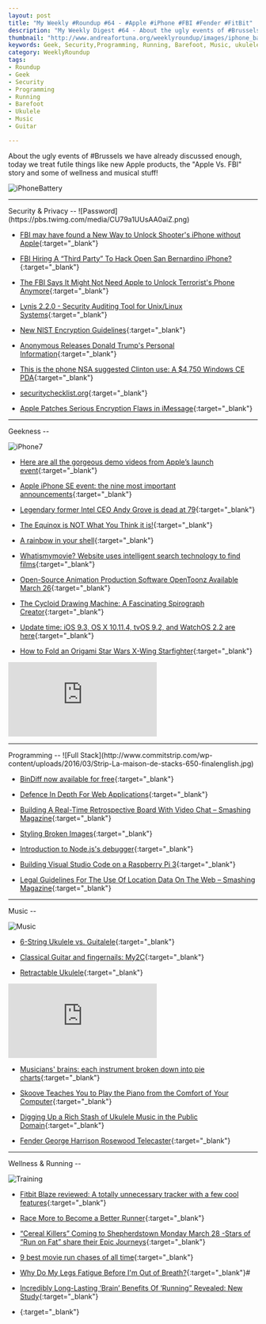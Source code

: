 ```yaml
---
layout: post
title: "My Weekly #Roundup #64 - #Apple #iPhone #FBI #Fender #FitBit"
description: "My Weekly Digest #64 - About the ugly events of #Brussels we have already discussed enough, today we treat futile things! #Apple #iPhone #FBI #FitBit #Music"
thumbnail: "http://www.andreafortuna.org/weeklyroundup/images/iphone_battery.jpg"
keywords: Geek, Security,Programming, Running, Barefoot, Music, ukulele, transcription, guitar, iPhone, Apple, FBI, Fingernails, Fingerstyle, iMessage
category: WeeklyRoundup
tags: 
- Roundup
- Geek
- Security
- Programming
- Running
- Barefoot
- Ukulele
- Music
- Guitar

---
```

About the ugly events of #Brussels we have already discussed enough, today we treat futile things like new Apple products, the "Apple Vs. FBI" story and some of wellness and musical stuff!

![iPhoneBattery](http://www.andreafortuna.org/weeklyroundup/images/iphone_battery.jpg)
<!-- more -->
<hr/>
Security & Privacy
--
![Password](https://pbs.twimg.com/media/CU79a1UUsAA0aiZ.png)

- [FBI may have found a New Way to Unlock Shooter's iPhone without Apple](http://thehackernews.com/2016/03/how-to-unlock-iphone.html){:target="_blank"}

- [FBI Hiring A “Third Party” To Hack Open San Bernardino iPhone?](http://cloudtweaks.com/2016/03/fbi-hiring-a-third-party-to-hack-iphone/){:target="_blank"}

- [The FBI Says It Might Not Need Apple to Unlock Terrorist's Phone Anymore](http://gizmodo.com/the-fbi-says-it-might-not-need-apple-to-unlock-terroris-1766255122){:target="_blank"}

- [Lynis 2.2.0 - Security Auditing Tool for Unix/Linux Systems](http://www.kitploit.com/2016/03/lynis-220-security-auditing-tool-for.html){:target="_blank"}

- [New NIST Encryption Guidelines](https://www.schneier.com/blog/archives/2016/03/new_nist_encryp.html){:target="_blank"}

- [Anonymous Releases Donald Trump's Personal Information](https://packetstormsecurity.com/news/view/26437/Anonymous-Releases-Donald-Trumps-Personal-Information.html){:target="_blank"}

- [This is the phone NSA suggested Clinton use: A $4,750 Windows CE PDA](http://arstechnica.com/information-technology/2016/03/this-is-the-phone-nsa-suggested-clinton-use-a-4750-windows-ce-pda/){:target="_blank"}

- [securitychecklist.org](https://securitychecklist.org/){:target="_blank"}

- [Apple Patches Serious Encryption Flaws in iMessage](http://www.securityweek.com/apple-patches-serious-encryption-flaws-imessage){:target="_blank"}


<hr/>
Geekness
--

![iPhone7](http://40.media.tumblr.com/00c4dc4e843da265f788bafb61541ae2/tumblr_o48w2dBFy51s7fwo7o1_500.jpg)

- [Here are all the gorgeous demo videos from Apple’s launch event](http://techcrunch.com/gallery/apple-videos/?ncid=rss){:target="_blank"}

- [Apple iPhone SE event: the nine most important announcements](http://www.theverge.com/2016/3/21/11255472/apple-iphone-se-ipad-pro-event-recap-highlights){:target="_blank"}

- [Legendary former Intel CEO Andy Grove is dead at 79](http://www.theverge.com/2016/3/21/11280004/andy-grove-intel-ceo-dies){:target="_blank"}

- [The Equinox is NOT What You Think it is!](https://www.geeksaresexy.net/2016/03/20/equinox-not-think/){:target="_blank"}

- [A rainbow in your shell](https://twitter.com/climagic/status/709773333387018241){:target="_blank"}

- [Whatismymovie? Website uses intelligent search technology to find films](http://www.independent.co.uk/arts-entertainment/films/whatismymovie-website-uses-intelligent-search-technology-to-find-films-a6936651.html){:target="_blank"}

- [Open-Source Animation Production Software OpenToonz Available March 26](http://www.awn.com/news/open-source-animation-production-software-opentoonz-available-march-26){:target="_blank"}

- [The Cycloid Drawing Machine: A Fascinating Spirograph Creator](https://www.geeksaresexy.net/2016/03/19/cycloid-drawing-machine/){:target="_blank"}

- [Update time: iOS 9.3, OS X 10.11.4, tvOS 9.2, and WatchOS 2.2 are here](http://arstechnica.com/apple/2016/03/update-time-ios-9-3-os-x-10-11-4-tvos-9-2-and-watchos-2-2-are-here/){:target="_blank"}

- [How to Fold an Origami Star Wars X-Wing Starfighter](https://www.geeksaresexy.net/2016/03/19/fold-origami-star-wars-x-wing-starfighter-video/){:target="_blank"}

<div class="video-container">
<iframe src="https://www.youtube.com/embed/267Wnex1LBA" frameborder="0" allowfullscreen></iframe>
</div>


<hr/>
Programming
--
![Full Stack](http://www.commitstrip.com/wp-content/uploads/2016/03/Strip-La-maison-de-stacks-650-finalenglish.jpg)

- [BinDiff now available for free](http://security.googleblog.com/2016/03/bindiff-now-available-for-free.html){:target="_blank"}
 
- [Defence In Depth For Web Applications](http://www.darknet.org.uk/2016/03/defence-depth-web-applications/){:target="_blank"}

- [Building A Real-Time Retrospective Board With Video Chat – Smashing Magazine](https://www.smashingmagazine.com/2016/03/building-a-real-time-retrospective-board-with-video-chat/){:target="_blank"}

- [Styling Broken Images](http://bitsofco.de/styling-broken-images/){:target="_blank"}

- [Introduction to Node.js's debugger](http://krasimirtsonev.com/blog/article/debugging-with-node){:target="_blank"}

- [Building Visual Studio Code on a Raspberry Pi 3](http://www.hanselman.com/blog/BuildingVisualStudioCodeOnARaspberryPi3.aspx){:target="_blank"}

- [Legal Guidelines For The Use Of Location Data On The Web – Smashing Magazine](https://www.smashingmagazine.com/2016/03/location-data-web-development-and-the-law/){:target="_blank"}


<hr/>
Music
--

![Music](http://www.stylegerms.com/wp-content/uploads/2014/03/48742-Exposure-To-Music.jpg)

- [6-String Ukulele vs. Guitalele](http://ukuleleunderground.com/2016/03/ask-ukulele-underground-6-string-ukulele-vs-guitalele/){:target="_blank"}

- [Classical Guitar and fingernails: My2C](http://www.andreafortuna.org/guitar/2016/03/22/classical-guitar-and-fingernails-my2c){:target="_blank"}

- [Retractable Ukulele](https://www.youtube.com/watch?v=UCYw1cfSbtc){:target="_blank"}		

<div class="video-container">
<iframe src="https://www.youtube.com/embed/UCYw1cfSbtc" frameborder="0" allowfullscreen></iframe>
</div>

- [Musicians' brains: each instrument broken down into pie charts](http://www.classicfm.com/instruments/musician-brains-pie-charts/){:target="_blank"}

- [Skoove Teaches You to Play the Piano from the Comfort of Your Computer](http://lifehacker.com/skoove-teaches-you-to-play-the-piano-from-the-comfort-o-1764430861){:target="_blank"}

- [Digging Up a Rich Stash of Ukulele Music in the Public Domain](http://www.ukulelemag.com/home/digging-up-a-rich-stash-of-ukulele-music){:target="_blank"}

- [Fender George Harrison Rosewood Telecaster](http://iheartguitarblog.com/2016/03/fender-george-harrison-rosewood-telecaster-whoa.html){:target="_blank"}


<hr/>
Wellness & Running  
--

![Training](https://scontent-mxp1-1.xx.fbcdn.net/hphotos-xpl1/t31.0-8/fr/cp0/e15/q65/886066_10207828511582444_3456790077789437234_o.jpg?efg=eyJpIjoidCJ9)

- [Fitbit Blaze reviewed: A totally unnecessary tracker with a few cool features](http://arstechnica.com/gadgets/2016/03/fitbit-blaze-reviewed-a-totally-unnecessary-tracker-with-a-few-cool-features/){:target="_blank"}

- [Race More to Become a Better Runner](http://www.runnersworld.com/race-training/race-more-to-become-a-better-runner?cid=soc_runnersworld_TWITTER_Runner%E2%80%99s%20World__Races_RacingTips){:target="_blank"}

- [“Cereal Killers” Coming to Shepherdstown Monday March 28 -Stars of “Run on Fat”  share their Epic Journeys](http://naturalrunningcenter.com/2016/03/23/cereal-killers-coming-shepherdstown-monday-march-28-stars-run-fat-share-epic-journeys/){:target="_blank"}

- [9 best movie run chases of all time](http://www.runnersworld.co.uk/community/9-best-movie-run-chases-of-all-time/14666.html){:target="_blank"}

- [Why Do My Legs Fatigue Before I'm Out of Breath?](http://www.runnersworld.com/ask-coach-jenny/why-do-my-legs-fatigue-before-im-out-of-breath){:target="_blank"}#
 
- [Incredibly Long-Lasting ‘Brain’ Benefits Of ‘Running” Revealed: New Study](http://www.inquisitr.com/2917103/incredibly-long-lasting-brain-benefits-of-running-revealed-new-study/){:target="_blank"}

- [](){:target="_blank"}




